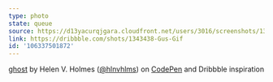 ```yaml
---
type: photo
state: queue
source: https://d13yacurqjgara.cloudfront.net/users/3016/screenshots/1343438/gus_float_400.gif
link: https://dribbble.com/shots/1343438-Gus-Gif
id: '106337501872'
---
```

<p data-height="332" data-theme-id="51" data-slug-hash="pecdI" data-default-tab="result" data-user="hlnvhlms" class='codepen'><a href='http://codepen.io/hlnvhlms/pen/pecdI/'>ghost</a> by Helen V. Holmes (<a href='http://codepen.io/hlnvhlms'>@hlnvhlms</a>) on <a href='http://codepen.io'>CodePen</a> and Dribbble inspiration</p>
